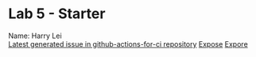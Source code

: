 # Lab 5 - Starter
Name: Harry Lei <br>
[Latest generated issue in github-actions-for-ci repository](https://github.com/Zijie-Lei/github-actions-for-ci/issues/7)
[Expose](https://zijie-lei.github.io/Lab5_Starter/expose.html)
[Expore](https://zijie-lei.github.io/Lab5_Starter/explore.html)
